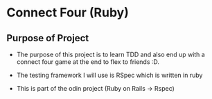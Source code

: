 # Connect Four (Ruby)

## Purpose of Project

- The purpose of this project is to learn TDD and also end up with a connect four 
game at the end to flex to friends :D.

- The testing framework I will use is RSpec which is written in ruby

- This is part of the odin project (Ruby on Rails -> Rspec)
